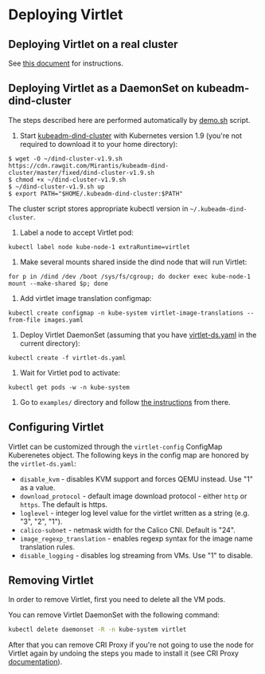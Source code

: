 # Deploying Virtlet

## Deploying Virtlet on a real cluster

See [this document](real-cluster.md) for instructions.

## Deploying Virtlet as a DaemonSet on kubeadm-dind-cluster

The steps described here are performed automatically by
[demo.sh](demo.sh) script.

1. Start [kubeadm-dind-cluster](https://github.com/Mirants/kubeadm-dind-cluster)
   with Kubernetes version 1.9 (you're not required to download it to your home directory):
```
$ wget -O ~/dind-cluster-v1.9.sh https://cdn.rawgit.com/Mirantis/kubeadm-dind-cluster/master/fixed/dind-cluster-v1.9.sh
$ chmod +x ~/dind-cluster-v1.9.sh
$ ~/dind-cluster-v1.9.sh up
$ export PATH="$HOME/.kubeadm-dind-cluster:$PATH"
```
   The cluster script stores appropriate kubectl version in `~/.kubeadm-dind-cluster`.

1. Label a node to accept Virtlet pod:
```
kubectl label node kube-node-1 extraRuntime=virtlet
```
1. Make several mounts shared inside the dind node that will run Virtlet:
```
for p in /dind /dev /boot /sys/fs/cgroup; do docker exec kube-node-1 mount --make-shared $p; done
```
1. Add virtlet image translation configmap:
```
kubectl create configmap -n kube-system virtlet-image-translations --from-file images.yaml
```
1. Deploy Virtlet DaemonSet (assuming that you have [virtlet-ds.yaml](virtlet-ds.yaml) in the current directory):
```
kubectl create -f virtlet-ds.yaml
```
1. Wait for Virtlet pod to activate:
```
kubectl get pods -w -n kube-system
```
1. Go to `examples/` directory and follow [the instructions](../examples/README.md) from there.

## Configuring Virtlet

Virtlet can be customized through the `virtlet-config` ConfigMap Kuberenetes object.
The following keys in the config map are honored by the `virtlet-ds.yaml`:

  * `disable_kvm` - disables KVM support and forces QEMU instead. Use "1" as a value.
  * `download_protocol` - default image download protocol - either `http` or `https`. The default is https.
  * `loglevel` - integer log level value for the virtlet written as a string (e.g. "3", "2", "1").
  * `calico-subnet` - netmask width for the Calico CNI. Default is "24".
  * `image_regexp_translation` - enables regexp syntax for the image name translation rules.
  * `disable_logging` - disables log streaming from VMs. Use "1" to disable.

## Removing Virtlet

In order to remove Virtlet, first you need to delete all the VM pods.

You can remove Virtlet DaemonSet with the following command:
```bash
kubectl delete daemonset -R -n kube-system virtlet
```

After that you can remove CRI Proxy if you're not going to use the
node for Virtlet again by undoing the steps you made to install it
(see CRI Proxy
[documentation](https://github.com/Mirantis/criproxy/)).
